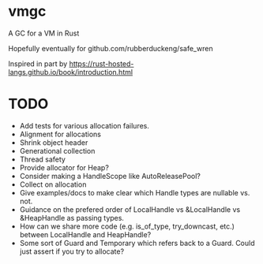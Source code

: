 # vmgc
 A GC for a VM in Rust

Hopefully eventually for github.com/rubberduckeng/safe_wren

Inspired in part by https://rust-hosted-langs.github.io/book/introduction.html

# TODO
* Add tests for various allocation failures.
* Alignment for allocations
* Shrink object header
* Generational collection
* Thread safety
* Provide allocator for Heap?
* Consider making a HandleScope like AutoReleasePool?
* Collect on allocation
* Give examples/docs to make clear which Handle types are nullable vs. not.
* Guidance on the prefered order of LocalHandle vs &LocalHandle vs &HeapHandle as passing types.
* How can we share more code (e.g. is_of_type, try_downcast, etc.) between LocalHandle and HeapHandle?
* Some sort of Guard and Temporary which refers back to a Guard.  Could just assert if you try to allocate?